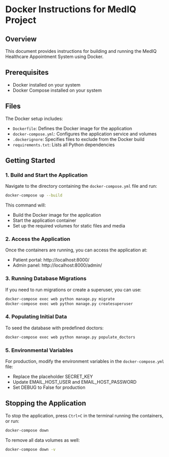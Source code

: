 # Docker Instructions for MedIQ Project

## Overview
This document provides instructions for building and running the MedIQ Healthcare Appointment System using Docker.

## Prerequisites
- Docker installed on your system
- Docker Compose installed on your system

## Files
The Docker setup includes:
- `Dockerfile`: Defines the Docker image for the application
- `docker-compose.yml`: Configures the application service and volumes
- `.dockerignore`: Specifies files to exclude from the Docker build
- `requirements.txt`: Lists all Python dependencies

## Getting Started

### 1. Build and Start the Application
Navigate to the directory containing the `docker-compose.yml` file and run:

```bash
docker-compose up --build
```

This command will:
- Build the Docker image for the application
- Start the application container
- Set up the required volumes for static files and media

### 2. Access the Application
Once the containers are running, you can access the application at:
- Patient portal: http://localhost:8000/
- Admin panel: http://localhost:8000/admin/

### 3. Running Database Migrations
If you need to run migrations or create a superuser, you can use:

```bash
docker-compose exec web python manage.py migrate
docker-compose exec web python manage.py createsuperuser
```

### 4. Populating Initial Data
To seed the database with predefined doctors:

```bash
docker-compose exec web python manage.py populate_doctors
```

### 5. Environmental Variables
For production, modify the environment variables in the `docker-compose.yml` file:
- Replace the placeholder SECRET_KEY
- Update EMAIL_HOST_USER and EMAIL_HOST_PASSWORD
- Set DEBUG to False for production

## Stopping the Application

To stop the application, press `Ctrl+C` in the terminal running the containers, or run:

```bash
docker-compose down
```

To remove all data volumes as well:

```bash
docker-compose down -v
``` 